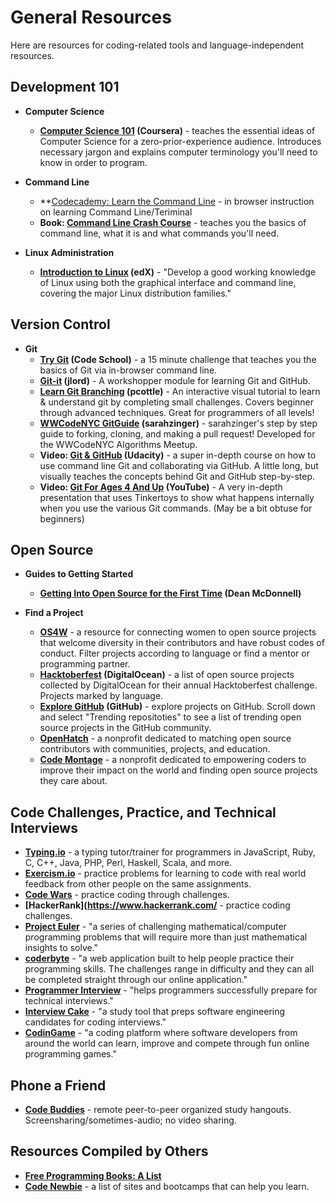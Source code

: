 # General Resources

Here are resources for coding-related tools and language-independent resources.

## Development 101
- **Computer Science**
  - **[Computer Science 101](https://www.coursera.org/course/cs101) (Coursera)** - teaches the essential ideas of Computer Science for a zero-prior-experience audience.  Introduces necessary jargon and explains computer terminology you'll need to know in order to program.

- **Command Line**
  - **[Codecademy: Learn the Command Line](https://www.codecademy.com/en/courses/learn-the-command-line) - in browser instruction on learning Command Line/Teriminal
  - **Book: [Command Line Crash Course](http://cli.learncodethehardway.org/book/)** - teaches you the basics of command line, what it is and what commands you'll need.

- **Linux Administration**
  - **[Introduction to Linux](https://www.edx.org/course/linuxfoundationx/linuxfoundationx-lfs101x-2-introduction-5386#.VFgiEvTF8ww) (edX)** - "Develop a good working knowledge of Linux using both the graphical interface and command line, covering the major Linux distribution families."

## Version Control
- **Git**
  - **[Try Git](https://try.github.io/levels/1/challenges/1) (Code School)** - a 15 minute challenge that teaches you the basics of Git via in-browser command line.
  - **[Git-it](https://github.com/jlord/git-it) (jlord)** - A workshopper module for learning Git and GitHub.
  - **[Learn Git Branching](pcottle.github.io/learnGitBranching/) (pcottle)** - An interactive visual tutorial to learn & understand git by completing small challenges.  Covers beginner through advanced techniques.  Great for programmers of all levels!
  - **[WWCodeNYC GitGuide](https://github.com/WomenWhoCodeNYC/Algorithms/blob/master/gitGuide.md#gitguide) (sarahzinger)** - sarahzinger's step by step guide to forking, cloning, and making a pull request! Developed for the WWCodeNYC Algorithms Meetup.
  - **Video: [Git & GitHub](https://www.udacity.com/course/how-to-use-git-and-github--ud775) (Udacity)** - a super in-depth course on how to use command line Git and collaborating via GitHub.  A little long, but visually teaches the concepts behind Git and GitHub step-by-step.
  - **Video: [Git For Ages 4 And Up](  http://www.youtube.com/watch?v=1ffBJ4sVUb4&t=6m45s) (YouTube)** - A very in-depth presentation that uses Tinkertoys to show what happens internally when you use the various Git commands.  (May be a bit obtuse for beginners)

## **Open Source**
- **Guides to Getting Started**
  - **[Getting Into Open Source for the First Time](http://www.nearform.com/nodecrunch/first-time-with-open-source/) (Dean McDonnell)**

- **Find a Project**
  - **[OS4W](https://www.os4w.org/)** - a resource for connecting women to open source projects that welcome diversity in their contributors and have robust codes of conduct. Filter projects according to language or find a mentor or programming partner.
  - **[Hacktoberfest](https://hacktoberfest.digitalocean.com/) (DigitalOcean)** - a list of open source projects collected by DigitalOcean for their annual Hacktoberfest challenge. Projects marked by language.
  - **[Explore GitHub](https://github.com/explore) (GitHub)** - explore projects on GitHub. Scroll down and select "Trending repositoties" to see a list of trending open source projects in the GitHub community.
  - **[OpenHatch](https://openhatch.org/)** - a nonprofit dedicated to matching open source contributors with communities, projects, and education.
  - **[Code Montage](https://www.codemontage.com/)** - a nonprofit dedicated to empowering coders to improve their impact on the world and finding open source projects they care about.


## **Code Challenges, Practice, and Technical Interviews**
- **[Typing.io](https://typing.io/)** - a typing tutor/trainer for programmers in JavaScript, Ruby, C, C++, Java, PHP, Perl, Haskell, Scala, and more.
- **[Exercism.io](http://exercism.io)** - practice problems for learning to code with real world feedback from other people on the same assignments.
- **[Code Wars](http://www.codewars.com)** - practice coding through challenges.
- **[HackerRank](https://www.hackerrank.com/** - practice coding challenges.
- **[Project Euler](https://projecteuler.net/)** - "a series of challenging mathematical/computer programming problems that will require more than just mathematical insights to solve."
- **[coderbyte](https://coderbyte.com/)** - "a web application built to help people practice their programming skills. The challenges range in difficulty and they can all be completed straight through our online application."
- **[Programmer Interview](http://www.programmerinterview.com/)** - "helps programmers successfully prepare for technical interviews."
- **[Interview Cake](https://www.interviewcake.com/)** - "a study tool that preps software engineering candidates for coding interviews."
- **[CodinGame](https://www.codingame.com/home)** - "a coding platform where software developers from around the world can learn, improve and compete through fun online programming games."

## **Phone a Friend**
  - **[Code Buddies](http://hangouts.codebuddies.org)** - remote peer-to-peer organized study hangouts.  Screensharing/sometimes-audio; no video sharing.

## **Resources Compiled by Others**
  - **[Free Programming Books: A List](https://github.com/vhf/free-programming-books)**
  - **[Code Newbie](http://www.codenewbie.org/learn)** - a list of sites and bootcamps that can help you learn.
